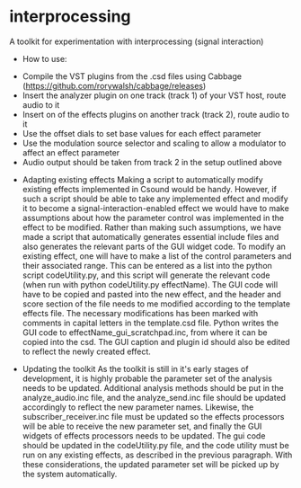 # interprocessing
A toolkit for experimentation with interprocessing (signal interaction)

* How to use:
- Compile the VST plugins from the .csd files using Cabbage (https://github.com/rorywalsh/cabbage/releases)
- Insert the analyzer plugin on one track (track 1) of your VST host, route audio to it
- Insert on of the effects plugins on another track (track 2), route audio to it
- Use the offset dials to set base values for each effect parameter
- Use the modulation source selector and scaling to allow a modulator to affect an effect parameter
- Audio output should be taken from track 2 in the setup outlined above

* Adapting existing effects
Making a script to automatically modify existing effects implemented in Csound would be handy. 
However, if such a script should be able to take any implemented effect and modify it to become 
a signal-interaction-enabled effect we would have to make assumptions about how the parameter control 
was implemented in the effect to be modified. Rather than making such assumptions, we have made a 
script that automatically generates essential include files and also generates the relevant parts of 
the GUI widget code. To modify an existing effect, one will have to make a list of the control parameters 
and their associated range. This can be entered as a list into the python script codeUtility.py, and this 
script will generate the relevant code (when run with python codeUtility.py effectName). 
The GUI code will have to be copied and pasted into the new effect, and the header and score section of 
the file needs to me modified according to the template effects file. The necessary modifications has been 
marked with comments in capital letters in the template.csd file. 
Python writes the GUI code to effectName_gui_scratchpad.inc, from where it can be copied into the csd. 
The GUI caption and plugin id should also be edited to reflect the newly created effect.

* Updating the toolkit
As the toolkit is still in it's early stages of development, it is highly probable the parameter set of the 
analysis needs to be updated. Additional analysis methods should be put in the analyze_audio.inc file, and 
the analyze_send.inc file should be updated accordingly to reflect the new parameter names. 
Likewise, the subscriber_receiver.inc file must be updated so the effects processors will be able to receive 
the new parameter set, and finally the GUI widgets of effects processors needs to be updated. 
The gui code should be updated in the codeUtility.py file, and the code utility must be run on any existing 
effects, as described in the previous paragraph. 
With these considerations, the updated parameter set will be picked up by the system automatically.
